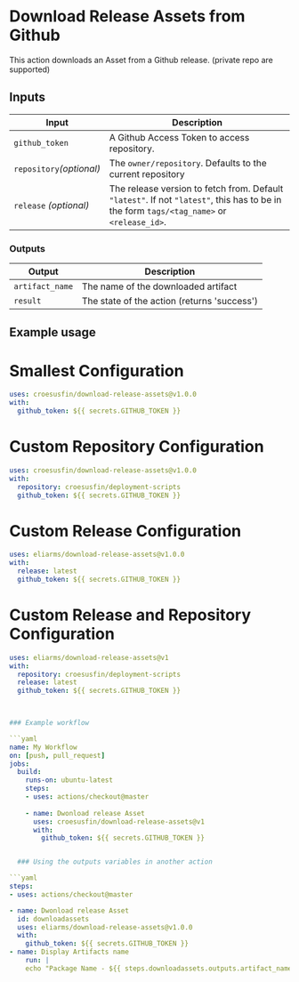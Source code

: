 # Download Release Assets from Github

This action downloads an Asset from a Github release.
(private repo are supported)

## Inputs

| Input                                             | Description                                        |
|------------------------------------------------------|-----------------------------------------------|
| `github_token`  | A Github Access Token to access repository. |
| `repository`_(optional)_ | The `owner/repository`. Defaults to the current repository |
| `release` _(optional)_  | The release version to fetch from. Default `"latest"`. If not `"latest"`, this has to be in the form `tags/<tag_name>` or `<release_id>`.   |

### Outputs

| Output                                             | Description                                        |
|------------------------------------------------------|-----------------------------------------------|
| `artifact_name`  | The name of the downloaded artifact |
| `result`  | The state of the action (returns 'success')|


## Example usage

# Smallest Configuration

```yaml
uses: croesusfin/download-release-assets@v1.0.0
with:
  github_token: ${{ secrets.GITHUB_TOKEN }}
```

# Custom Repository Configuration

```yaml
uses: croesusfin/download-release-assets@v1.0.0
with:
  repository: croesusfin/deployment-scripts
  github_token: ${{ secrets.GITHUB_TOKEN }}
```

# Custom Release Configuration

```yaml
uses: eliarms/download-release-assets@v1.0.0
with:
  release: latest
  github_token: ${{ secrets.GITHUB_TOKEN }}
```

# Custom Release and Repository Configuration

```yaml
uses: eliarms/download-release-assets@v1
with:
  repository: croesusfin/deployment-scripts
  release: latest
  github_token: ${{ secrets.GITHUB_TOKEN }}


  
### Example workflow

```yaml
name: My Workflow
on: [push, pull_request]
jobs:
  build:
    runs-on: ubuntu-latest
    steps:
    - uses: actions/checkout@master
    
    - name: Dwonload release Asset
      uses: croesusfin/download-release-assets@v1
      with:
        github_token: ${{ secrets.GITHUB_TOKEN }}


  ### Using the outputs variables in another action

```yaml
steps:
- uses: actions/checkout@master

- name: Dwonload release Asset
  id: downloadassets
  uses: eliarms/download-release-assets@v1.0.0
  with:
    github_token: ${{ secrets.GITHUB_TOKEN }}
- name: Display Artifacts name
    run: |
    echo "Package Name - ${{ steps.downloadassets.outputs.artifact_name }}"      